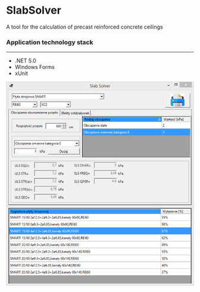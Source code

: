 # SlabSolver
A tool for the calculation of precast reinforced concrete ceilings

### Application technology stack
- - -
* .NET 5.0
* Windows Forms
* xUnit

![](SlabSolverWindow.png)
